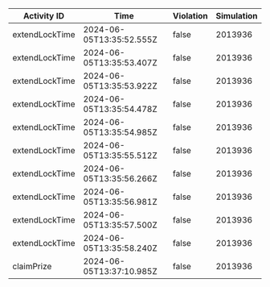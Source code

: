 | Activity ID | Time | Violation | Simulation |
| --- | --- | --- | --- |
| extendLockTime | 2024-06-05T13:35:52.555Z | false | 2013936 |
| extendLockTime | 2024-06-05T13:35:53.407Z | false | 2013936 |
| extendLockTime | 2024-06-05T13:35:53.922Z | false | 2013936 |
| extendLockTime | 2024-06-05T13:35:54.478Z | false | 2013936 |
| extendLockTime | 2024-06-05T13:35:54.985Z | false | 2013936 |
| extendLockTime | 2024-06-05T13:35:55.512Z | false | 2013936 |
| extendLockTime | 2024-06-05T13:35:56.266Z | false | 2013936 |
| extendLockTime | 2024-06-05T13:35:56.981Z | false | 2013936 |
| extendLockTime | 2024-06-05T13:35:57.500Z | false | 2013936 |
| extendLockTime | 2024-06-05T13:35:58.240Z | false | 2013936 |
| claimPrize | 2024-06-05T13:37:10.985Z | false | 2013936 |